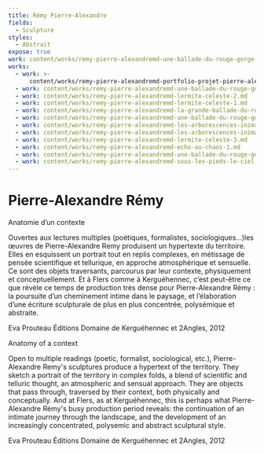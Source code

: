 ```yaml
---
title: Rémy Pierre-Alexandre
fields:
  - Sculpture
styles:
  - Abstrait
expose: true
work: content/works/remy-pierre-alexandremd-une-ballade-du-rouge-gorge-3.md
works:
  - work: >-
      content/works/remy-pierre-alexandremd-portfolio-projet-pierre-alexandre-remy.md
  - work: content/works/remy-pierre-alexandremd-une-ballade-du-rouge-gorge-1.md
  - work: content/works/remy-pierre-alexandremd-lermite-celeste-2.md
  - work: content/works/remy-pierre-alexandremd-lermite-celeste-1.md
  - work: content/works/remy-pierre-alexandremd-la-grande-ballade-du-rouge-gorge.md
  - work: content/works/remy-pierre-alexandremd-une-ballade-du-rouge-gorge-2.md
  - work: content/works/remy-pierre-alexandremd-les-arborescences-inimaginees.md
  - work: content/works/remy-pierre-alexandremd-les-arborescences-inimaginees-2.md
  - work: content/works/remy-pierre-alexandremd-lermite-celeste-3.md
  - work: content/works/remy-pierre-alexandremd-echo-au-chaos-1.md
  - work: content/works/remy-pierre-alexandremd-une-ballade-du-rouge-gorge-3.md
  - work: content/works/remy-pierre-alexandremd-sous-les-pieds-le-ciel.md
---
```


# Pierre-Alexandre Rémy

Anatomie d’un contexte

Ouvertes aux lectures multiples (poétiques, formalistes, sociologiques…)les œuvres de Pierre-Alexandre Remy produisent un hypertexte du territoire. Elles en esquissent un portrait tout en replis complexes, en métissage de pensée scientifique et tellurique, en approche atmosphérique et sensuelle. Ce sont des
objets traversants, parcourus par leur contexte, physiquement et conceptuellement. Et à Flers comme à Kerguéhennec, c’est peut-être ce que révèle ce temps de production très dense pour Pierre-Alexandre Rémy : la poursuite d’un cheminement intime dans le paysage, et l’élaboration d’une écriture sculpturale de plus en plus concentrée, polysémique et abstraite.

Eva Prouteau Éditions Domaine de Kerguéhennec et 2Angles, 2012

Anatomy of a context

Open to multiple readings (poetic, formalist, sociological, etc.), Pierre-Alexandre Remy's sculptures produce a hypertext of the territory. They sketch a portrait of the territory in complex folds, a blend of scientific and telluric thought, an atmospheric and sensual approach. They are objects that pass
through, traversed by their context, both physically and conceptually. And at Flers, as at Kerguéhennec, this is perhaps what Pierre-Alexandre Rémy's busy production period reveals: the continuation of an intimate journey through the landscape, and the development of an increasingly concentrated, polysemic and abstract sculptural style.

Eva Prouteau Éditions Domaine de Kerguéhennec et 2Angles, 2012

